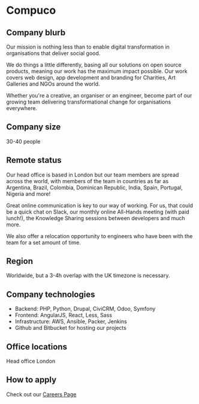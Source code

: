 # Compuco

## Company blurb

Our mission is nothing less than to enable digital transformation in organisations that deliver social good. 

We do things a little differently, basing all our solutions on open source products, meaning our work has the maximum impact possible. Our work covers web design, app development and branding for Charities, Art Galleries and NGOs around the world. 

Whether you're a creative, an organiser or an engineer, become part of our growing team delivering transformational change for organisations everywhere.

## Company size

30-40 people

## Remote status

Our head office is based in London but our team members are spread across the world, with members of the team  in countries as far as Argentina, Brazil, Colombia, Dominican Republic, India, Spain, Portugal, Nigeria and more! 

Great online communication is key to our way of working. For us, that could be a quick chat on Slack, our monthly online All-Hands meeting (with paid lunch!), the Knowledge Sharing sessions between developers and much more.

We also offer a relocation opportunity to engineers who have been with the team for a set amount of time.

## Region

Worldwide, but a 3-4h overlap with the UK timezone is necessary.

## Company technologies

- Backend: PHP, Python, Drupal, CiviCRM, Odoo, Symfony
- Frontend: AngularJS, React, Less, Sass
- Infrastructure: AWS, Ansible, Packer, Jenkins
- Github and Bitbucket for hosting our projects

## Office locations

Head office London

## How to apply

Check out our [Careers Page](https://www.compuco.io/) 
